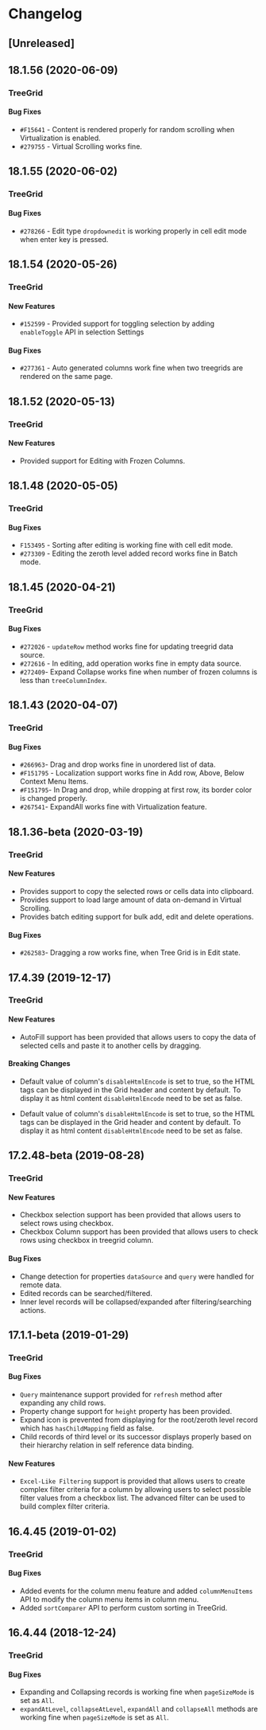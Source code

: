 # Changelog

## [Unreleased]

## 18.1.56 (2020-06-09)

### TreeGrid

#### Bug Fixes

- `#F15641` - Content is rendered properly for random scrolling when Virtualization is enabled.
- `#279755` - Virtual Scrolling works fine.

## 18.1.55 (2020-06-02)

### TreeGrid

#### Bug Fixes

- `#278266` - Edit type `dropdownedit` is working properly in cell edit mode when enter key is pressed.

## 18.1.54 (2020-05-26)

### TreeGrid

#### New Features

- `#152599` - Provided support for toggling selection by adding `enableToggle` API in selection Settings

#### Bug Fixes

- `#277361` - Auto generated columns work fine when two treegrids are rendered on the same page.

## 18.1.52 (2020-05-13)

### TreeGrid

#### New Features

- Provided support for Editing with Frozen Columns.

## 18.1.48 (2020-05-05)

### TreeGrid

#### Bug Fixes

- `F153495` - Sorting after editing is working fine with cell edit mode.
- `#273309` - Editing the zeroth level added record works fine in Batch mode.

## 18.1.45 (2020-04-21)

### TreeGrid

#### Bug Fixes

- `#272026` - `updateRow` method works fine for updating treegrid data source.
- `#272616` - In editing, add operation works fine in empty data source.
- `#272409`- Expand Collapse works fine when number of frozen columns is less than `treeColumnIndex`.

## 18.1.43 (2020-04-07)

### TreeGrid

#### Bug Fixes

- `#266963`- Drag and drop works fine in unordered list of data.
- `#F151795` - Localization support works fine in Add row, Above, Below Context Menu Items.
- `#F151795`- In Drag and drop, while dropping at first row, its border color is changed properly.
- `#267541`- ExpandAll works fine with Virtualization feature.

## 18.1.36-beta (2020-03-19)

### TreeGrid

#### New Features

- Provides support to copy the selected rows or cells data into clipboard.
- Provides support to load large amount of data on-demand in Virtual Scrolling.
- Provides batch editing support for bulk add, edit and delete operations.

#### Bug Fixes

- `#262583`- Dragging a row works fine, when Tree Grid is in Edit state.

## 17.4.39 (2019-12-17)

### TreeGrid

#### New Features

- AutoFill support has been provided that allows users to copy the data of selected cells and paste it to another cells by dragging.

#### Breaking Changes

- Default value of column's `disableHtmlEncode` is set to true, so the HTML tags can be displayed in the Grid header and content by default. To display it as html content `disableHtmlEncode` need to be set as false.

- Default value of column's `disableHtmlEncode` is set to true, so the HTML tags can be displayed in the Grid header and content by default. To display it as html content `disableHtmlEncode` need to be set as false.


## 17.2.48-beta (2019-08-28)

### TreeGrid

#### New Features

- Checkbox selection support has been provided that allows users to select rows using checkbox.
- Checkbox Column support has been provided that allows users to check rows using checkbox in treegrid column.

#### Bug Fixes

- Change detection for properties `dataSource` and `query` were handled for remote data.
- Edited records can be searched/filtered.
- Inner level records will be collapsed/expanded after filtering/searching actions.

## 17.1.1-beta (2019-01-29)

### TreeGrid

#### Bug Fixes

- `Query` maintenance support provided for `refresh` method after expanding any child rows.
- Property change support for `height` property has been provided.
- Expand icon is prevented from displaying for the root/zeroth level record which has `hasChildMapping` field as false.
- Child records of third level or its successor displays properly based on their hierarchy relation in self reference data binding.

#### New Features

- `Excel-Like Filtering` support is provided that allows users to create complex filter criteria for a column by allowing users to select possible filter values from a checkbox list. The advanced filter can be used to build complex filter criteria.

## 16.4.45 (2019-01-02)

### TreeGrid

#### Bug Fixes

- Added events for the column menu feature and added `columnMenuItems` API to modify the column menu items in column menu.
- Added `sortComparer` API to perform custom sorting in TreeGrid.

## 16.4.44 (2018-12-24)

### TreeGrid

#### Bug Fixes

- Expanding and Collapsing records is working fine when `pageSizeMode` is set as `All`.
- `expandAtLevel`, `collapseAtLevel`, `expandAll` and `collapseAll` methods are working fine when `pageSizeMode` is set as `All`.


